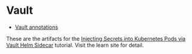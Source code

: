 # Vault

- [Vault annotations](https://developer.hashicorp.com/vault/docs/platform/k8s/injector/annotations)

These are the artifacts for the [Injecting Secrets into Kubernetes Pods via
Vault Helm Sidecar](https://learn.hashicorp.com/vault/kubernetes/sidecar)
tutorial. Visit the learn site for detail.

